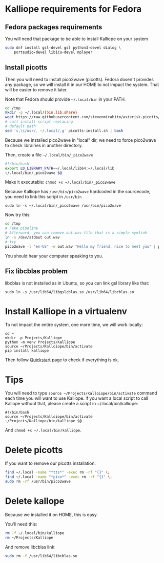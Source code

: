 # Kalliope requirements for Fedora

## Fedora packages requirements

You will need that package to be able to install Kalliope on your system

```bash
sudo dnf install gsl-devel gsl python3-devel dialog \
    portaudio-devel libicu-devel mplayer
```

## Install picotts

Then you will need to install pico2wave (picotts).
Fedora dosen't provides any package, so we will install it in our HOME to not impact the system. That will be easier to remove it later.

Note that Fedora should provide `~/.local/bin` in your PATH. 

```bash
cd /tmp
mkdir -p ~/.local/{bin,lib,share}
wget https://raw.githubusercontent.com/stevenmirabito/asterisk-picotts/master/picotts-install.sh
# call install script replacing
# default path
sed 's,\s/usr/, ~/.local/,g' picotts-install.sh | bash
```

Because we installed pico2wave in "local" dir, we need to force pico2wave to check librairies in another directory.

Then, create a file `~/.local/bin/_pico2wave`

```bash
#!/bin/bash
export LD_LIBRARY_PATH=~/.local/lib64:~/.local/lib
~/.local/bin/_pico2wave $@
```

Make it executable: `chmod +x ~/.local/bin/_pico2wave`

Because Kalliope has `/usr/bin/pico2wave` hardcoded in the sourcecode, you need to link this script in `/usr/bin`

```
sudo ln -s ~/.local/bin/_pico2wave /usr/bin/pico2wave
```

Now try this:

```bash
cd /tmp
# Fake pipeline
# Afterward, you can remove out.wav file that is a simple symlink
ln -s /dev/stdout out.wav
# try
pico2wave -l "en-US" -w out.wav "Hello my friend, nice to meet you" | play -
```

You should hear your computer speaking to you.

## Fix libcblas problem

libcblas is not installed as in Ubuntu, so you can link gsl library like that:

```
sudo ln -s /usr/lib64/libgslcblas.so /usr/lib64/libcblas.so
```

# Install Kalliope in a virtualenv

To not impact the entire system, one more time, we will work locally:

```
cd ~
mkdir -p Projects/Kalliope
python -m venv Projects/Kalliope
source ~/Projects/Kalloiope/bin/activate
pip install kalliope
```

Then follow [Quickstart](quickstart.md) page to check if everything is ok.

# Tips

You will need to type `source ~/Projects/Kalloiope/bin/activate` command each time you will want to use Kalliope. If you want a local script to call Kallope without that, please create a script in ~/.local/bin/kalliope:

```
#!/bin/bash
source ~/Projects/Kalloiope/bin/activate
~/Projects/Kalliope/bin/kalliope $@
```

And `chmod +x ~/.local/bin/kalliope`.

# Delete picotts

If you want to remove our picotts installation:

```bash
find ~/.local -name "*tts*" -exec rm -rf "{}" \;
find ~/.local -name "*pico*" -exec rm -rf "{}" \;
sudo rm -rf /usr/bin/pico2wave
```

# Delete kallope

Because we installed it on HOME, this is easy.

You'll need this:

```bash
rm -f ~/.local/bin/kalliope
rm ~/Projects/Kalliope
```

And remove libcblas link:

```bash
sudo rm -f /usr/lib64/libcblas.so
```
